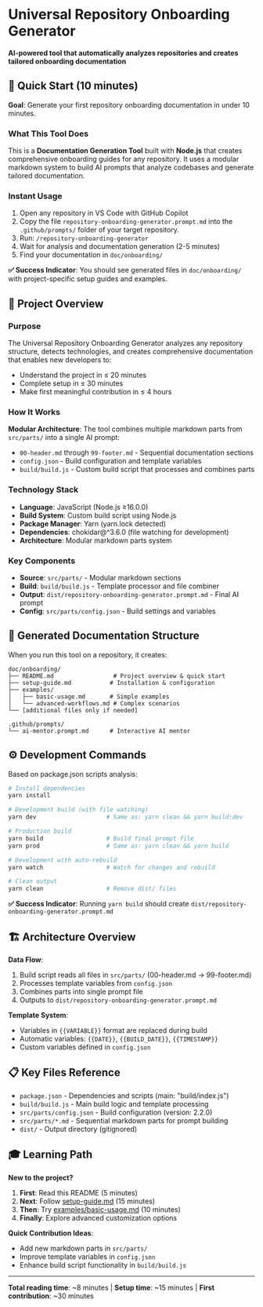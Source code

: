# Universal Repository Onboarding Generator

**AI-powered tool that automatically analyzes repositories and creates tailored onboarding documentation**

## 🚀 Quick Start (10 minutes)

**Goal**: Generate your first repository onboarding documentation in under 10 minutes.

### What This Tool Does

This is a **Documentation Generation Tool** built with **Node.js** that creates comprehensive onboarding guides for any repository. It uses a modular markdown system to build AI prompts that analyze codebases and generate tailored documentation.

### Instant Usage

1. Open any repository in VS Code with GitHub Copilot
2. Copy the file `repository-onboarding-generator.prompt.md` into the `.github/prompts/` folder of your target repository.
3. Run: `/repository-onboarding-generator`
4. Wait for analysis and documentation generation (2-5 minutes)
5. Find your documentation in `doc/onboarding/`

**✅ Success Indicator**: You should see generated files in `doc/onboarding/` with project-specific setup guides and examples.

## 📖 Project Overview

### Purpose

The Universal Repository Onboarding Generator analyzes any repository structure, detects technologies, and creates comprehensive documentation that enables new developers to:

- Understand the project in ≤ 20 minutes
- Complete setup in ≤ 30 minutes
- Make first meaningful contribution in ≤ 4 hours

### How It Works

**Modular Architecture**: The tool combines multiple markdown parts from `src/parts/` into a single AI prompt:

- `00-header.md` through `99-footer.md` - Sequential documentation sections
- `config.json` - Build configuration and template variables
- `build/build.js` - Custom build script that processes and combines parts

### Technology Stack

- **Language**: JavaScript (Node.js ≥16.0.0)
- **Build System**: Custom build script using Node.js
- **Package Manager**: Yarn (yarn.lock detected)
- **Dependencies**: chokidar@^3.6.0 (file watching for development)
- **Architecture**: Modular markdown parts system

### Key Components

- **Source**: `src/parts/` - Modular markdown sections
- **Build**: `build/build.js` - Template processor and file combiner
- **Output**: `dist/repository-onboarding-generator.prompt.md` - Final AI prompt
- **Config**: `src/parts/config.json` - Build settings and variables

## 🎯 Generated Documentation Structure

When you run this tool on a repository, it creates:

```
doc/onboarding/
├── README.md                 # Project overview & quick start
├── setup-guide.md           # Installation & configuration
├── examples/
│   ├── basic-usage.md       # Simple examples
│   └── advanced-workflows.md # Complex scenarios
└── [additional files only if needed]

.github/prompts/
└── ai-mentor.prompt.md      # Interactive AI mentor
```

## ⚙️ Development Commands

Based on package.json scripts analysis:

```bash
# Install dependencies
yarn install

# Development build (with file watching)
yarn dev                    # Same as: yarn clean && yarn build:dev

# Production build
yarn build                  # Build final prompt file
yarn prod                   # Same as: yarn clean && yarn build

# Development with auto-rebuild
yarn watch                  # Watch for changes and rebuild

# Clean output
yarn clean                  # Remove dist/ files
```

**✅ Success Indicator**: Running `yarn build` should create `dist/repository-onboarding-generator.prompt.md`

## 🏗️ Architecture Overview

**Data Flow**:

1. Build script reads all files in `src/parts/` (00-header.md → 99-footer.md)
2. Processes template variables from `config.json`
3. Combines parts into single prompt file
4. Outputs to `dist/repository-onboarding-generator.prompt.md`

**Template System**:

- Variables in `{{VARIABLE}}` format are replaced during build
- Automatic variables: `{{DATE}}`, `{{BUILD_DATE}}`, `{{TIMESTAMP}}`
- Custom variables defined in `config.json`

## 📋 Key Files Reference

- `package.json` - Dependencies and scripts (main: "build/index.js")
- `build/build.js` - Main build logic and template processing
- `src/parts/config.json` - Build configuration (version: 2.2.0)
- `src/parts/*.md` - Sequential markdown parts for prompt building
- `dist/` - Output directory (gitignored)

## 🎓 Learning Path

**New to the project?**

1. **First**: Read this README (5 minutes)
2. **Next**: Follow [setup-guide.md](setup-guide.md) (15 minutes)
3. **Then**: Try [examples/basic-usage.md](examples/basic-usage.md) (10 minutes)
4. **Finally**: Explore advanced customization options

**Quick Contribution Ideas**:

- Add new markdown parts in `src/parts/`
- Improve template variables in `config.json`
- Enhance build script functionality in `build/build.js`

---

**Total reading time**: ~8 minutes | **Setup time**: ~15 minutes | **First contribution**: ~30 minutes
